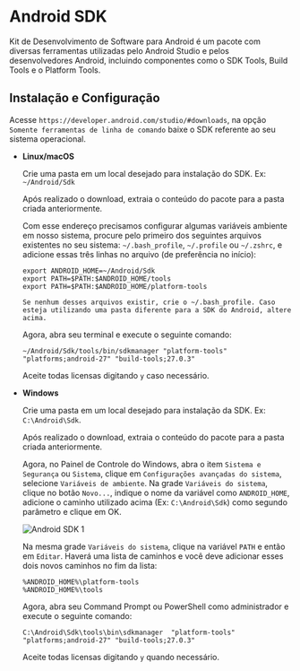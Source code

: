 # Android SDK

Kit de Desenvolvimento de Software para Android é um pacote com diversas ferramentas utilizadas pelo Android Studio e pelos desenvolvedores Android, incluindo componentes como o SDK Tools, Build Tools e o Platform Tools.

## Instalação e Configuração

Acesse `https://developer.android.com/studio/#downloads`, na opção `Somente ferramentas de linha de comando` baixe o SDK referente ao seu sistema operacional.

- **Linux/macOS**

  Crie uma pasta em um local desejado para instalação do SDK. Ex: `~/Android/Sdk`

  Após realizado o download, extraia o conteúdo do pacote para a pasta criada anteriormente.

  Com esse endereço precisamos configurar algumas variáveis ambiente em nosso sistema, procure pelo primeiro dos seguintes arquivos existentes no seu sistema: `~/.bash_profile`, `~/.profile` ou `~/.zshrc`, e adicione essas três linhas no arquivo (de preferência no início):

  ```
  export ANDROID_HOME=~/Android/Sdk
  export PATH=$PATH:$ANDROID_HOME/tools
  export PATH=$PATH:$ANDROID_HOME/platform-tools
  ```

  `Se nenhum desses arquivos existir, crie o ~/.bash_profile. Caso esteja utilizando uma pasta diferente para a SDK do Android, altere acima.`

  Agora, abra seu terminal e execute o seguinte comando:

  ```
  ~/Android/Sdk/tools/bin/sdkmanager "platform-tools" "platforms;android-27" "build-tools;27.0.3"
  ```

  Aceite todas licensas digitando `y` caso necessário.

- **Windows**

  Crie uma pasta em um local desejado para instalação da SDK. Ex: `C:\Android\Sdk`.

  Após realizado o download, extraia o conteúdo do pacote para a pasta criada anteriormente.

  Agora, no Painel de Controle do Windows, abra o item `Sistema e Segurança` ou `Sistema`, clique em `Configurações avançadas do sistema`, selecione `Variáveis de ambiente`. Na grade `Variáveis do sistema`, clique no botão `Novo...`, indique o nome da variável como `ANDROID_HOME`, adicione o caminho utilizado acima (Ex: `C:\Android\Sdk`) como segundo parâmetro e clique em OK.

  ![Android SDK 1](/.github/assets/android-sdk/1.png)

  Na mesma grade `Variáveis do sistema`, clique na variável `PATH` e então em `Editar`. Haverá uma lista de caminhos e você deve adicionar esses dois novos caminhos no fim da lista:

  ```
  %ANDROID_HOME%\platform-tools
  %ANDROID_HOME%\tools
  ```

  Agora, abra seu Command Prompt ou PowerShell como administrador e execute o seguinte comando:

  ```
  C:\Android\Sdk\tools\bin\sdkmanager  "platform-tools" "platforms;android-27" "build-tools;27.0.3"
  ```

  Aceite todas licensas digitando `y` quando necessário.
